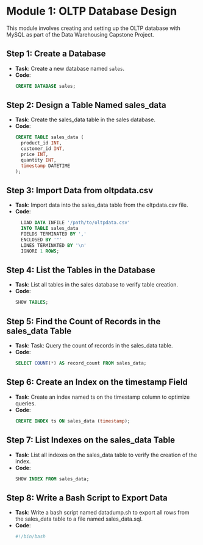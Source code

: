# Module 1: OLTP Database Design

This module involves creating and setting up the OLTP database with MySQL as part of the Data Warehousing Capstone Project.

## Step 1: Create a Database
- **Task**: Create a new database named `sales`.
- **Code**:
  ```sql
  CREATE DATABASE sales;

## Step 2: Design a Table Named sales_data
- **Task**: Create the sales_data table in the sales database.
- **Code**:
  ```sql
  CREATE TABLE sales_data (
    product_id INT,
    customer_id INT,
    price INT,
    quantity INT,
    timestamp DATETIME
  );

## Step 3: Import Data from oltpdata.csv
- **Task**: Import data into the sales_data table from the oltpdata.csv file.
- **Code**:
  ```sql
    LOAD DATA INFILE '/path/to/oltpdata.csv'
    INTO TABLE sales_data
    FIELDS TERMINATED BY ',' 
    ENCLOSED BY '"'
    LINES TERMINATED BY '\n'
    IGNORE 1 ROWS;

## Step 4: List the Tables in the Database
- **Task**: List all tables in the sales database to verify table creation.
- **Code**:
  ```sql
  SHOW TABLES;

## Step 5: Find the Count of Records in the sales_data Table
- **Task**: Task: Query the count of records in the sales_data table.
- **Code**:
  ```sql
  SELECT COUNT(*) AS record_count FROM sales_data;

## Step 6: Create an Index on the timestamp Field
- **Task**: Create an index named ts on the timestamp column to optimize queries.
- **Code**:
  ```sql
  CREATE INDEX ts ON sales_data (timestamp);

## Step 7: List Indexes on the sales_data Table
- **Task**: List all indexes on the sales_data table to verify the creation of the index.
- **Code**:
  ```sql
  SHOW INDEX FROM sales_data;

## Step 8: Write a Bash Script to Export Data
- **Task**: Write a bash script named datadump.sh to export all rows from the sales_data table to a file named sales_data.sql.
- **Code**:
  ```sh
  #!/bin/bash
